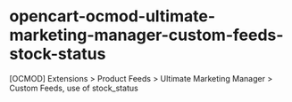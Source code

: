 # opencart-ocmod-ultimate-marketing-manager-custom-feeds-stock-status
[OCMOD] Extensions > Product Feeds > Ultimate Marketing Manager > Custom Feeds, use of stock_status
